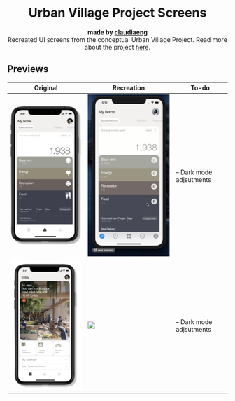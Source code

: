 <h1 align="center">Urban Village Project Screens</h1>
<div align="center"><strong>made by <a href="https://github.com/claudiaeng">claudiaeng</a></strong></div>
<div align="center">Recreated UI screens from the conceptual Urban Village Project. Read more about the project <a href ="https://www.urbanvillageproject.com">here</a>.</div>

## Previews

| Original | Recreation | To-do |
|--|--|--|
| ![](/Screenshots/screen1.png) | ![](/Screenshots/screen1.gif) | – Dark mode adjsutments |
| ![](/Screenshots/screen2.png) | ![](/Screenshots/screen2.gif) | – Dark mode adjsutments |

